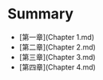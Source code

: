 # Summary

* [第一章](Chapter 1.md)
* [第二章](Chapter 2.md)
* [第三章](Chapter 3.md)
* [第四章](Chapter 4.md)



